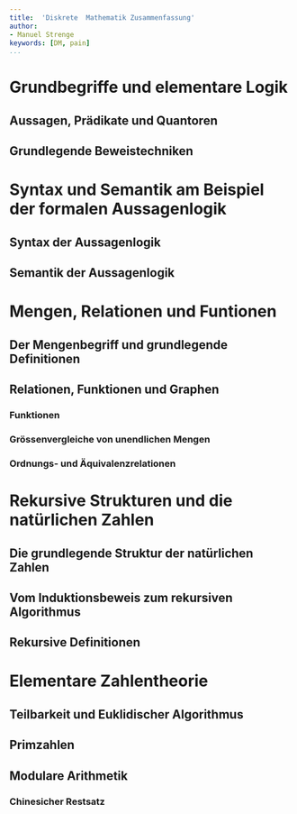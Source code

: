 ```yaml
---
title:  'Diskrete  Mathematik Zusammenfassung'
author:
- Manuel Strenge
keywords: [DM, pain]
...
```


# Grundbegriffe und elementare Logik

## Aussagen, Prädikate und Quantoren

## Grundlegende Beweistechniken

# Syntax und Semantik am Beispiel der formalen Aussagenlogik

## Syntax der Aussagenlogik

## Semantik der Aussagenlogik

# Mengen, Relationen und Funtionen

## Der Mengenbegriff und grundlegende Definitionen

## Relationen, Funktionen und Graphen

### Funktionen

### Grössenvergleiche von unendlichen Mengen

### Ordnungs- und Äquivalenzrelationen

# Rekursive Strukturen und die natürlichen Zahlen

## Die grundlegende Struktur der natürlichen Zahlen

## Vom Induktionsbeweis zum rekursiven Algorithmus

## Rekursive Definitionen

# Elementare Zahlentheorie 

## Teilbarkeit und Euklidischer Algorithmus

## Primzahlen

## Modulare Arithmetik

### Chinesicher Restsatz
